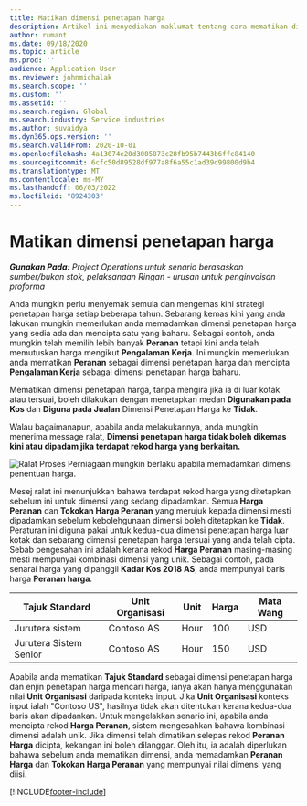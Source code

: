 ```yaml
---
title: Matikan dimensi penetapan harga
description: Artikel ini menyediakan maklumat tentang cara mematikan dimensi penetapan harga.
author: rumant
ms.date: 09/18/2020
ms.topic: article
ms.prod: ''
audience: Application User
ms.reviewer: johnmichalak
ms.search.scope: ''
ms.custom: ''
ms.assetid: ''
ms.search.region: Global
ms.search.industry: Service industries
ms.author: suvaidya
ms.dyn365.ops.version: ''
ms.search.validFrom: 2020-10-01
ms.openlocfilehash: 4a13074e20d3005873c28fb95b7443b6ffc84140
ms.sourcegitcommit: 6cfc50d89528df977a8f6a55c1ad39d99800d9b4
ms.translationtype: MT
ms.contentlocale: ms-MY
ms.lasthandoff: 06/03/2022
ms.locfileid: "8924303"
---
```

# <a name="turning-off-a-pricing-dimension"></a>Matikan dimensi penetapan harga

_**Gunakan Pada:** Project Operations untuk senario berasaskan sumber/bukan stok, pelaksanaan Ringan - urusan untuk penginvoisan proforma_

Anda mungkin perlu menyemak semula dan mengemas kini strategi penetapan harga setiap beberapa tahun. Sebarang kemas kini yang anda lakukan mungkin memerlukan anda memadamkan dimensi penetapan harga yang sedia ada dan mencipta satu yang baharu. Sebagai contoh, anda mungkin telah memilih lebih banyak **Peranan** tetapi kini anda telah memutuskan harga mengikut **Pengalaman Kerja**. Ini mungkin memerlukan anda mematikan **Peranan** sebagai dimensi penetapan harga dan mencipta **Pengalaman Kerja** sebagai dimensi penetapan harga baharu. 

Mematikan dimensi penetapan harga, tanpa mengira jika ia di luar kotak atau tersuai, boleh dilakukan dengan menetapkan medan **Digunakan pada Kos** dan **Diguna pada Jualan** Dimensi Penetapan Harga ke **Tidak**.

Walau bagaimanapun, apabila anda melakukannya, anda mungkin menerima message ralat, **Dimensi penetapan harga tidak boleh dikemas kini atau dipadam jika terdapat rekod harga yang berkaitan.**

![Ralat Proses Perniagaan mungkin berlaku apabila memadamkan dimensi penentuan harga.](media/Business-Process-Error.png)

Mesej ralat ini menunjukkan bahawa terdapat rekod harga yang ditetapkan sebelum ini untuk dimensi yang sedang dipadamkan. Semua **Harga Peranan** dan **Tokokan Harga Peranan** yang merujuk kepada dimensi mesti dipadamkan sebelum kebolehgunaan dimensi boleh ditetapkan ke **Tidak**. Peraturan ini diguna pakai untuk kedua-dua dimensi penetapan harga luar kotak dan sebarang dimensi penetapan harga tersuai yang anda telah cipta. Sebab pengesahan ini adalah kerana rekod **Harga Peranan** masing-masing mesti mempunyai kombinasi dimensi yang unik. Sebagai contoh, pada senarai harga yang dipanggil **Kadar Kos 2018 AS**, anda mempunyai baris harga **Peranan harga**. 

| Tajuk Standard         | Unit Organisasi    |Unit   |Harga  |Mata Wang  |
| -----------------------|-------------|-------|-------|----------|
| Jurutera sistem|Contoso AS|Hour| 100|USD|
| Jurutera Sistem Senior|Contoso AS|Hour| 150| USD|


Apabila anda mematikan **Tajuk Standard** sebagai dimensi penetapan harga dan enjin penetapan harga mencari harga, ianya akan hanya menggunakan nilai **Unit Organisasi** daripada konteks input. Jika **Unit Organisasi** konteks input ialah "Contoso US", hasilnya tidak akan ditentukan kerana kedua-dua baris akan dipadankan. Untuk mengelakkan senario ini, apabila anda mencipta rekod **Harga Peranan**, sistem mengesahkan bahawa kombinasi dimensi adalah unik. Jika dimensi telah dimatikan selepas rekod **Peranan Harga** dicipta, kekangan ini boleh dilanggar. Oleh itu, ia adalah diperlukan bahawa sebelum anda mematikan dimensi, anda memadamkan **Peranan Harga** dan **Tokokan Harga Peranan** yang mempunyai nilai dimensi yang diisi.


[!INCLUDE[footer-include](../includes/footer-banner.md)]